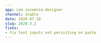 ```yaml
---
app: com.insomnia.designer
channel: stable
date: 2020-07-10
slug: 2020.3.2
fixes:
- Fix text inputs not persisting on paste
---
```

